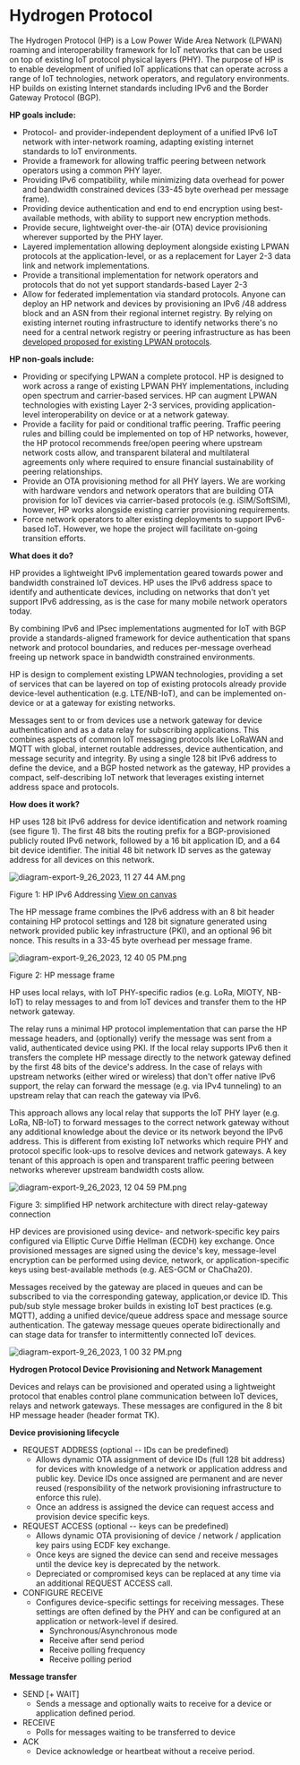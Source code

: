# Hydrogen Protocol

The Hydrogen Protocol (HP) is a Low Power Wide Area Network (LPWAN) roaming and interoperability framework for IoT networks that can be used on top of existing IoT protocol physical layers (PHY). The purpose of HP is to enable development of unified IoT applications that can operate across a range of IoT technologies, network operators, and regulatory environments. HP builds on existing Internet standards including IPv6 and the Border Gateway Protocol (BGP).

**HP goals include:**
- Protocol- and provider-independent deployment of a unified IPv6 IoT network with inter-network roaming, adapting existing internet standards to IoT environments.
- Provide a framework for allowing traffic peering between network operators using a common PHY layer.
- Providing IPv6 compatibility, while minimizing data overhead for power and bandwidth constrained devices (33-45 byte overhead per message frame).
- Providing device authentication and end to end encryption using best-available methods, with ability to support new  encryption methods.  
- Provide secure, lightweight over-the-air (OTA) device provisioning wherever  supported by the PHY layer.
- Layered implementation allowing deployment alongside existing LPWAN protocols at the application-level, or as a replacement for Layer 2-3 data link and network implementations.
- Provide a transitional implementation for network operators and protocols that do not yet support standards-based Layer 2-3 
- Allow for federated implementation via standard protocols. Anyone can deploy an HP network and devices by provisioning an IPv6 /48 address block and an ASN from their regional internet registry. By relying on existing internet routing infrastructure to identify networks there's no need for a central network registry or peering infrastructure as has been [﻿developed proposed for existing LPWAN protocols](https://www.thethingsindustries.com/peering/).


**HP non-goals include:**

- Providing or specifying LPWAN a complete protocol. HP is designed to work across a range of existing LPWAN PHY implementations, including open spectrum and carrier-based services. HP can augment LPWAN technologies with existing Layer 2-3 services, providing application-level interoperability on device or at a network gateway.
- Provide a facility for paid or conditional traffic peering. Traffic peering rules and billing could be implemented on top of HP networks, however, the HP protocol recommends free/open peering where upstream network costs allow, and transparent bilateral and multilateral agreements only where required to ensure financial sustainability of peering relationships.
- Provide an OTA provisioning method for all PHY layers. We are working with hardware vendors and network operators that are building OTA provision for IoT devices via carrier-based protocols (e.g. iSIM/SoftSIM), however, HP works alongside existing carrier provisioning requirements.  
- Force network operators to alter existing deployments to support IPv6-based IoT. However, we hope the project will facilitate on-going transition efforts.


**What does it do?**

HP provides a lightweight IPv6 implementation geared towards power and bandwidth constrained IoT devices. HP uses the IPv6 address space to identify and authenticate devices, including on networks that don't yet support IPv6 addressing, as is the case for many mobile network operators today. 

By combining  IPv6 and IPsec implementations augmented for IoT with BGP provide a standards-aligned framework for device authentication that spans network and protocol boundaries, and reduces per-message overhead freeing up network space in bandwidth constrained environments.

HP is design to complement existing LPWAN technologies, providing a set of services that can be layered on top of existing protocols already provide device-level authentication (e.g. LTE/NB-IoT), and can be implemented on-device or at a gateway for existing networks.

Messages sent to or from devices use a network gateway for device authentication and as a data relay for subscribing applications. This combines aspects of common IoT messaging protocols like LoRaWAN and MQTT with global, internet routable addresses, device authentication, and message security and integrity. By using a single 128 bit IPv6 address to define the device, and a BGP hosted network as the gateway, HP provides a compact, self-describing IoT network that leverages existing internet address space and protocols.



 **How does it work?**

HP uses 128 bit IPv6 address for device identification and network roaming (see figure 1).  The first 48 bits the routing prefix for a BGP-provisioned publicly routed IPv6 network, followed by a 16 bit application ID, and a 64 bit device identifier. The initial 48 bit network ID serves as the gateway address for all devices on this network. 

![diagram-export-9_26_2023, 11 27 44 AM.png](https://eraser.imgix.net/workspaces/uv5MXZIUEEOrvsbqiRAy/MjzvnPEw6ldkEU7y9GIx1yLZSJJ3/r4BdPlGleNLWfw0kG-Ewz.png?ixlib=js-3.7.0 "diagram-export-9_26_2023, 11 27 44 AM.png")

Figure 1: HP IPv6 Addressing   [﻿View on canvas](https://app.eraser.io/workspace/uv5MXZIUEEOrvsbqiRAy?elements=2MqCHPrzuoMPHgtcWten4w) 

The HP message frame combines the IPv6 address with an 8 bit header containing HP protocol settings and 128 bit signature generated using network provided public key infrastructure (PKI), and an optional 96 bit nonce. This results in a 33-45 byte overhead per message frame. 

![diagram-export-9_26_2023, 12 40 05 PM.png](https://eraser.imgix.net/workspaces/uv5MXZIUEEOrvsbqiRAy/MjzvnPEw6ldkEU7y9GIx1yLZSJJ3/O0OVo1uCOAts6Saj7C9ps.png?ixlib=js-3.7.0 "diagram-export-9_26_2023, 12 40 05 PM.png")



Figure 2: HP message frame

HP uses local relays, with IoT PHY-specific radios (e.g. LoRa, MIOTY, NB-IoT) to relay messages to and from IoT devices and transfer them to the HP network gateway. 

The relay runs a minimal HP protocol implementation that can parse the HP message headers, and (optionally) verify the message was sent from a valid, authenticated device using PKI. If the local relay supports IPv6 then it transfers the complete HP message directly to the network gateway defined by the first 48 bits of the device's address. In the case of relays with upstream networks (either wired or wireless) that don't offer native IPv6 support, the relay can forward the message (e.g. via IPv4 tunneling) to an upstream relay that can reach the gateway via IPv6.

This approach allows any local relay that supports the IoT PHY layer (e.g. LoRa, NB-IoT) to forward messages to the correct network gateway without any additional knowledge about the device or its network beyond the IPv6 address. This is different from existing IoT networks which require PHY and protocol specific look-ups to resolve devices and network gateways. A key tenant of this approach is open and transparent traffic peering between networks wherever upstream bandwidth costs allow. 

![diagram-export-9_26_2023, 12 04 59 PM.png](https://eraser.imgix.net/workspaces/uv5MXZIUEEOrvsbqiRAy/MjzvnPEw6ldkEU7y9GIx1yLZSJJ3/pV-H-heh5O4_bc61C5FfQ.png?ixlib=js-3.7.0 "diagram-export-9_26_2023, 12 04 59 PM.png")

Figure 3: simplified HP network architecture with direct relay-gateway connection

HP devices are provisioned using device- and network-specific key pairs configured via Elliptic Curve Diffie Hellman (ECDH) key exchange. Once provisioned messages are signed using the device's key,  message-level encryption can be performed using device, network, or application-specific keys using best-available methods (e.g. AES-GCM or ChaCha20).

Messages received by the gateway are placed in queues and can be subscribed to via the corresponding gateway, application,or device ID. This pub/sub style message broker builds in existing IoT best practices (e.g. MQTT), adding a unified device/queue address space and message source authentication. The gateway message queues operate bidirectionally and can stage data for transfer to intermittently connected IoT devices.

![diagram-export-9_26_2023, 1 00 32 PM.png](https://eraser.imgix.net/workspaces/uv5MXZIUEEOrvsbqiRAy/MjzvnPEw6ldkEU7y9GIx1yLZSJJ3/mY3ScnOkbNlopTDbu2Tc9.png?ixlib=js-3.7.0 "diagram-export-9_26_2023, 1 00 32 PM.png")





**Hydrogen Protocol Device Provisioning  and Network Management**

Devices and relays can be provisioned and operated using a lightweight protocol that enables control plane communication between IoT devices, relays and network gateways. These messages are configured in the 8 bit HP message header (header format TK). 



**Device provisioning lifecycle**

- REQUEST ADDRESS (optional -- IDs can be predefined)
    - Allows dynamic OTA assignment of device IDs (full 128 bit address) for devices with knowledge of a network or application address and public key. Device IDs once assigned are permanent and are never reused (responsibility of the network provisioning infrastructure to enforce this rule).
    - Once an address is assigned the device can request access and provision device specific keys.
- REQUEST ACCESS (optional -- keys can be predefined)
    - Allows dynamic OTA provisioning of device / network / application key pairs using ECDF key exchange.
    - Once keys are signed the device can send and receive messages until the device key is deprecated by the network.
    - Depreciated or compromised keys can be replaced at any time via an additional REQUEST ACCESS call.
- CONFIGURE RECEIVE 
    - Configures device-specific settings for receiving messages. These settings are often defined by the PHY and can be configured at an application or network-level if desired.
        - Synchronous/Asynchronous mode
        - Receive after send period
        - Receive polling frequency 
        - Receive polling period


**Message transfer**

- SEND [+ WAIT]
    - Sends a message and optionally waits to receive for a device or application defined period.
- RECEIVE
    - Polls for messages waiting to be transferred to device
- ACK 
    - Device acknowledge or heartbeat without a receive period.














